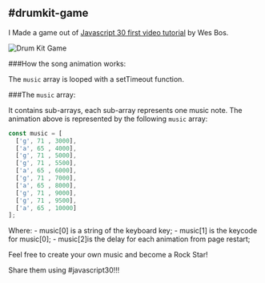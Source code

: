 
#drumkit-game
---




I Made a game out of [Javascript 30 first video tutorial](https://youtu.be/VuN8qwZoego?list=PLu8EoSxDXHP6CGK4YVJhL_VWetA865GOH) by Wes Bos.


![Drum Kit Game](JS30_DrumGame.gif "Drum Kit Game")



###How the song animation works:

The `music` array is looped with a setTimeout function.

###The `music` array:

It contains sub-arrays, each sub-array represents one music note. The animation above is represented by the following `music` array:

```javascript
const music = [
  ['g', 71 , 3000],
  ['a', 65 , 4000],
  ['g', 71 , 5000],
  ['g', 71 , 5500],
  ['a', 65 , 6000],
  ['g', 71 , 7000],
  ['a', 65 , 8000],
  ['g', 71 , 9000],
  ['g', 71 , 9500],
  ['a', 65 , 10000]
];
```

Where:
    - music[0] is a string of the keyboard key;
    - music[1] is the keycode for music[0];
    - music[2]is the delay for each animation from page restart;

Feel free to create your own music and become a Rock Star!

Share them using #javascript30!!!
